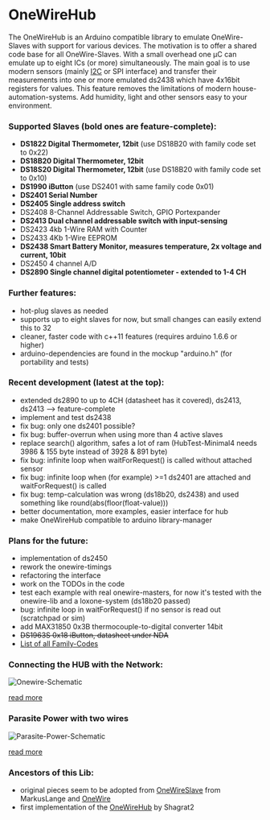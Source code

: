 OneWireHub
==========

The OneWireHub is an Arduino compatible library to emulate OneWire-Slaves with support for various devices. The motivation is to offer a shared code base for all OneWire-Slaves. With a small overhead one µC can emulate up to eight ICs (or more) simultaneously. 
The main goal is to use modern sensors (mainly [I2C](https://github.com/orgua/iLib) or SPI interface) and transfer their measurements into one or more emulated ds2438 which have 4x16bit registers for values. This feature removes the limitations of modern house-automation-systems. Add humidity, light and other sensors easy to your environment.

### Supported Slaves (bold ones are feature-complete):
- **DS1822 Digital Thermometer, 12bit** (use DS18B20 with family code set to 0x22)
- **DS18B20 Digital Thermometer, 12bit** 
- **DS18S20 Digital Thermometer, 12bit** (use DS18B20 with family code set to 0x10)
- **DS1990 iButton** (use DS2401 with same family code 0x01)
- **DS2401 Serial Number**
- **DS2405 Single address switch**
- DS2408 8-Channel Addressable Switch, GPIO Portexpander
- **DS2413 Dual channel addressable switch with input-sensing**
- DS2423 4kb 1-Wire RAM with Counter
- DS2433 4Kb 1-Wire EEPROM
- **DS2438 Smart Battery Monitor, measures temperature, 2x voltage and current, 10bit**
- DS2450 4 channel A/D
- **DS2890 Single channel digital potentiometer - extended to 1-4 CH**

### Further features:
- hot-plug slaves as needed
- supports up to eight slaves for now, but small changes can easily extend this to 32
- cleaner, faster code with c++11 features (requires arduino 1.6.6 or higher)
- arduino-dependencies are found in the mockup "arduino.h" (for portability and tests)

### Recent development (latest at the top): 
- extended ds2890 to up to 4CH (datasheet has it covered), ds2413, ds2413 --> feature-complete
- implement and test ds2438
- fix bug: only one ds2401 possible?
- fix bug: buffer-overrun when using more than 4 active slaves 
- replace search() algorithm, safes a lot of ram (HubTest-Minimal4 needs 3986 & 155 byte instead of 3928 & 891 byte)
- fix bug: infinite loop when waitForRequest() is called without attached sensor
- fix bug: infinite loop when (for example) >=1 ds2401 are attached and waitForRequest() is called
- fix bug: temp-calculation was wrong (ds18b20, ds2438) and used something like round(abs(floor(float-value)))
- better documentation, more examples, easier interface for hub
- make OneWireHub compatible to arduino library-manager

### Plans for the future:
- implementation of ds2450
- rework the onewire-timings
- refactoring the interface
- work on the TODOs in the code
- test each example with real onewire-masters, for now it's tested with the onewire-lib and a loxone-system (ds18b20 passed)
- bug: infinite loop in waitForRequest() if no sensor is read out (scratchpad or sim)
- add MAX31850 0x3B thermocouple-to-digital converter 14bit
- ~~DS1963S 0x18 iButton, datasheet under NDA~~
- [List of all Family-Codes](http://owfs.sourceforge.net/family.html)

### Connecting the HUB with the Network: 

![Onewire-Schematic](http://wiki.lvl1.org/images/1/15/Onewire.gif)

[read more](http://wiki.lvl1.org/DS1820_Temp_sensor)

### Parasite Power with two wires

![Parasite-Power-Schematic](http://i.stack.imgur.com/0MeGL.jpg)

[read more](http://electronics.stackexchange.com/questions/193300/digital-ic-that-draws-power-from-data-pins)

### Ancestors of this Lib:
- original pieces seem to be adopted from [OneWireSlave](https://github.com/MarkusLange/OneWireSlave) from MarkusLange and [OneWire](https://github.com/PaulStoffregen/OneWire) 
- first implementation of the [OneWireHub](https://github.com/Shagrat2/OneWireHub) by Shagrat2
